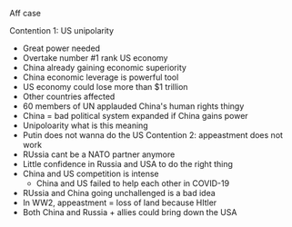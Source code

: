 
Aff case

Contention 1: US unipolarity
- Great power needed
- Overtake number #1 rank US economy
- China already gaining economic superiority
- China economic leverage is powerful tool
- US economy could lose more than $1 trillion
- Other countries affected
- 60 members of UN applauded China's human rights thingy
- China = bad political system expanded if China gains power
- Unipoloarity what is this meaning
- Putin does not wanna do the US
Contention 2: appeastment does not work
- RUssia cant be a NATO partner anymore
- Little confidence in Russia and USA to do the right thing
- China and US competition is intense
	- China and US failed to help each other in COVID-19
- RUssia and China going unchallenged is a bad idea
- In WW2, appeastment = loss of land because HItler
- Both China and Russia + allies could bring down the USA